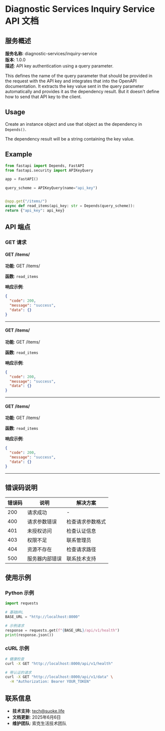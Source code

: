 # Diagnostic Services Inquiry Service API 文档

## 服务概述

**服务名称**: diagnostic-services/inquiry-service  
**版本**: 1.0.0  
**描述**: API key authentication using a query parameter.

This defines the name of the query parameter that should be provided in the request
with the API key and integrates that into the OpenAPI documentation. It extracts
the key value sent in the query parameter automatically and provides it as the
dependency result. But it doesn't define how to send that API key to the client.

## Usage

Create an instance object and use that object as the dependency in `Depends()`.

The dependency result will be a string containing the key value.

## Example

```python
from fastapi import Depends, FastAPI
from fastapi.security import APIKeyQuery

app = FastAPI()

query_scheme = APIKeyQuery(name="api_key")


@app.get("/items/")
async def read_items(api_key: str = Depends(query_scheme)):
return {"api_key": api_key}
```

## API 端点

### GET 请求

#### GET /items/

**功能**: GET /items/

**函数**: `read_items`

**响应示例**:

```json
{
  "code": 200,
  "message": "success",
  "data": {}
}
```

---

#### GET /items/

**功能**: GET /items/

**函数**: `read_items`

**响应示例**:

```json
{
  "code": 200,
  "message": "success",
  "data": {}
}
```

---

#### GET /items/

**功能**: GET /items/

**函数**: `read_items`

**响应示例**:

```json
{
  "code": 200,
  "message": "success",
  "data": {}
}
```

---

## 错误码说明

| 错误码 | 说明 | 解决方案 |
|--------|------|----------|
| 200 | 请求成功 | - |
| 400 | 请求参数错误 | 检查请求参数格式 |
| 401 | 未授权访问 | 检查认证信息 |
| 403 | 权限不足 | 联系管理员 |
| 404 | 资源不存在 | 检查请求路径 |
| 500 | 服务器内部错误 | 联系技术支持 |

## 使用示例

### Python 示例

```python
import requests

# 基础URL
BASE_URL = "http://localhost:8000"

# 示例请求
response = requests.get(f"{BASE_URL}/api/v1/health")
print(response.json())
```

### cURL 示例

```bash
# 健康检查
curl -X GET "http://localhost:8000/api/v1/health"

# 带认证的请求
curl -X GET "http://localhost:8000/api/v1/data" \
  -H "Authorization: Bearer YOUR_TOKEN"
```

## 联系信息

- **技术支持**: tech@suoke.life
- **文档更新**: 2025年6月6日
- **维护团队**: 索克生活技术团队

